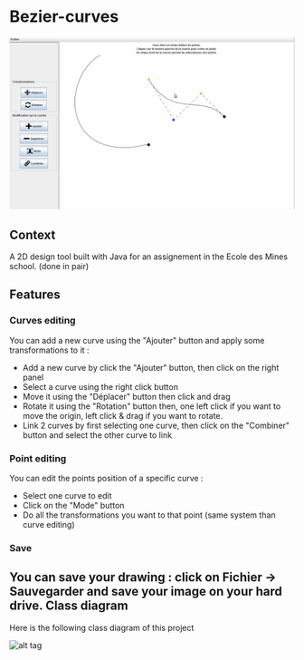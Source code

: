 Bezier-curves
================

![alt tag](screenshot/preview.gif)

Context
-------

A 2D design tool built with Java for an assignement in the Ecole des Mines school. (done in pair)

Features
--------

### Curves editing

You can add a new curve using the "Ajouter" button and apply some transformations to it :

* Add a new curve by click the "Ajouter" button, then click on the right panel
* Select a curve using the right click button
* Move it using the "Déplacer" button then click and drag
* Rotate it using the "Rotation" button then, one left click if you want to move the origin, left click & drag if you want to rotate.
* Link 2 curves by first selecting one curve, then click on the "Combiner" button and select the other curve to link

### Point editing

You can edit the points position of a specific curve :

* Select one curve to edit
* Click on the "Mode" button
* Do all the transformations you want to that point (same system than curve editing)


### Save

You can save your drawing : click on Fichier -> Sauvegarder and save your image on your hard drive.
Class diagram
-------------

Here is the following class diagram of this project

![alt tag](https://raw.githubusercontent.com/massile/bezier-curves/master/src/Diagramme%20de%20classe.png)
